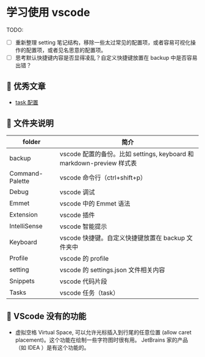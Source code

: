 # 学习使用 vscode

TODO:

- [ ] 重新整理 setting 笔记结构，移除一些太过常见的配置项，或者容易可视化操作的配置项，或者见名思意的配置项。
- [ ] 思考默认快捷键内容是否显得凌乱？自定义快捷键放置在 backup 中是否容易出错？

## 🍕 优秀文章

- [task 配置](https://juejin.cn/post/7035448197883363359)

## 🍕 文件夹说明

folder          | 简介
----------------|---
backup          | vscode 配置的备份。比如 settings, keyboard 和 markdown-preview 样式表
Command-Palette | vscode 命令行（ctrl+shift+p）
Debug           | vscode 调试
Emmet           | vscode 中的 Emmet 语法
Extension       | vscode 插件
IntelliSense    | vscode 智能提示
Keyboard        | vscode 快捷键。自定义快捷键放置在 backup 文件夹中
Profile         | vscode 的 profile
setting         | vscode 的 settings.json 文件相关内容
Snippets        | vscode 代码片段
Tasks           | vscode 任务（task）

## 🍕 VScode 没有的功能

- 虚拟空格 Virtual Space, 可以允许光标插入到行尾的任意位置 (allow caret placement)。这个功能在绘制一些字符图时很有用。 JetBrains 家的产品（如 IDEA ）是有这个功能的。
